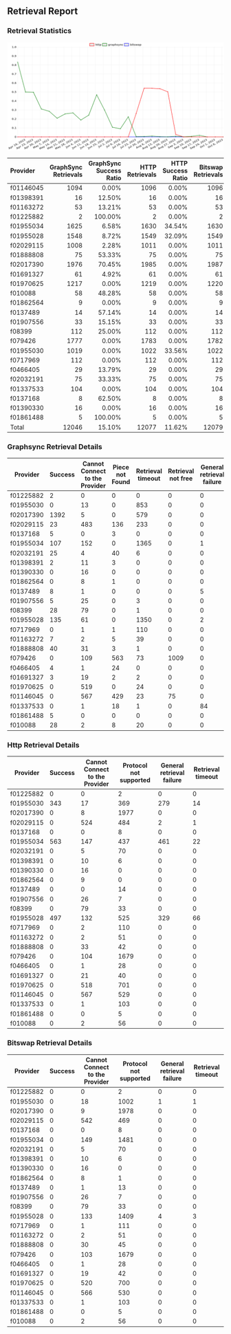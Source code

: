 ## Retrieval Report
### Retrieval Statistics
<img src="https://raw.githubusercontent.com/data-preservation-programs/filplus-checker-assets/main/filecoin-project/filecoin-plus-large-datasets/issues/1619/1697373673813.png"/>

| Provider  | GraphSync Retrievals | GraphSync Success Ratio | HTTP Retrievals | HTTP Success Ratio | Bitswap Retrievals | Bitswap Success Ratio |
| :-------- | -------------------: | ----------------------: | --------------: | -----------------: | -----------------: | --------------------: |
| f01146045 |                 1094 |                   0.00% |            1096 |              0.00% |               1096 |                 0.00% |
| f01398391 |                   16 |                  12.50% |              16 |              0.00% |                 16 |                 0.00% |
| f01163272 |                   53 |                  13.21% |              53 |              0.00% |                 53 |                 0.00% |
| f01225882 |                    2 |                 100.00% |               2 |              0.00% |                  2 |                 0.00% |
| f01955034 |                 1625 |                   6.58% |            1630 |             34.54% |               1630 |                 0.00% |
| f01955028 |                 1548 |                   8.72% |            1549 |             32.09% |               1549 |                 0.00% |
| f02029115 |                 1008 |                   2.28% |            1011 |              0.00% |               1011 |                 0.00% |
| f01888808 |                   75 |                  53.33% |              75 |              0.00% |                 75 |                 0.00% |
| f02017390 |                 1976 |                  70.45% |            1985 |              0.00% |               1987 |                 0.00% |
| f01691327 |                   61 |                   4.92% |              61 |              0.00% |                 61 |                 0.00% |
| f01970625 |                 1217 |                   0.00% |            1219 |              0.00% |               1220 |                 0.00% |
| f010088   |                   58 |                  48.28% |              58 |              0.00% |                 58 |                 0.00% |
| f01862564 |                    9 |                   0.00% |               9 |              0.00% |                  9 |                 0.00% |
| f0137489  |                   14 |                  57.14% |              14 |              0.00% |                 14 |                 0.00% |
| f01907556 |                   33 |                  15.15% |              33 |              0.00% |                 33 |                 0.00% |
| f08399    |                  112 |                  25.00% |             112 |              0.00% |                112 |                 0.00% |
| f079426   |                 1777 |                   0.00% |            1783 |              0.00% |               1782 |                 0.00% |
| f01955030 |                 1019 |                   0.00% |            1022 |             33.56% |               1022 |                 0.00% |
| f0717969  |                  112 |                   0.00% |             112 |              0.00% |                112 |                 0.00% |
| f0466405  |                   29 |                  13.79% |              29 |              0.00% |                 29 |                 0.00% |
| f02032191 |                   75 |                  33.33% |              75 |              0.00% |                 75 |                 0.00% |
| f01337533 |                  104 |                   0.00% |             104 |              0.00% |                104 |                 0.00% |
| f0137168  |                    8 |                  62.50% |               8 |              0.00% |                  8 |                 0.00% |
| f01390330 |                   16 |                   0.00% |              16 |              0.00% |                 16 |                 0.00% |
| f01861488 |                    5 |                 100.00% |               5 |              0.00% |                  5 |                 0.00% |
| Total     |                12046 |                  15.10% |           12077 |             11.62% |              12079 |                 0.00% |

### Graphsync Retrieval Details
| Provider  | Success | Cannot Connect to the Provider | Piece not Found | Retrieval timeout | Retrieval not free | General retrieval failure | Retrieval rejected | Provider not online | Unconfirmed block transfer | Retrieval throttled |
| --------- | ------- | ------------------------------ | --------------- | ----------------- | ------------------ | ------------------------- | ------------------ | ------------------- | -------------------------- | ------------------- |
| f01225882 | 2       | 0                              | 0               | 0                 | 0                  | 0                         | 0                  | 0                   | 0                          | 0                   |
| f01955030 | 0       | 13                             | 0               | 853               | 0                  | 0                         | 0                  | 153                 | 0                          | 0                   |
| f02017390 | 1392    | 5                              | 0               | 579               | 0                  | 0                         | 0                  | 0                   | 0                          | 0                   |
| f02029115 | 23      | 483                            | 136             | 233               | 0                  | 0                         | 0                  | 0                   | 133                        | 0                   |
| f0137168  | 5       | 0                              | 3               | 0                 | 0                  | 0                         | 0                  | 0                   | 0                          | 0                   |
| f01955034 | 107     | 152                            | 0               | 1365              | 0                  | 1                         | 0                  | 0                   | 0                          | 0                   |
| f02032191 | 25      | 4                              | 40              | 6                 | 0                  | 0                         | 0                  | 0                   | 0                          | 0                   |
| f01398391 | 2       | 11                             | 3               | 0                 | 0                  | 0                         | 0                  | 0                   | 0                          | 0                   |
| f01390330 | 0       | 16                             | 0               | 0                 | 0                  | 0                         | 0                  | 0                   | 0                          | 0                   |
| f01862564 | 0       | 8                              | 1               | 0                 | 0                  | 0                         | 0                  | 0                   | 0                          | 0                   |
| f0137489  | 8       | 1                              | 0               | 0                 | 0                  | 5                         | 0                  | 0                   | 0                          | 0                   |
| f01907556 | 5       | 25                             | 0               | 3                 | 0                  | 0                         | 0                  | 0                   | 0                          | 0                   |
| f08399    | 28      | 79                             | 0               | 1                 | 0                  | 0                         | 0                  | 0                   | 0                          | 4                   |
| f01955028 | 135     | 61                             | 0               | 1350              | 0                  | 2                         | 0                  | 0                   | 0                          | 0                   |
| f0717969  | 0       | 1                              | 1               | 110               | 0                  | 0                         | 0                  | 0                   | 0                          | 0                   |
| f01163272 | 7       | 2                              | 5               | 39                | 0                  | 0                         | 0                  | 0                   | 0                          | 0                   |
| f01888808 | 40      | 31                             | 3               | 1                 | 0                  | 0                         | 0                  | 0                   | 0                          | 0                   |
| f079426   | 0       | 109                            | 563             | 73                | 1009               | 0                         | 22                 | 0                   | 1                          | 0                   |
| f0466405  | 4       | 1                              | 24              | 0                 | 0                  | 0                         | 0                  | 0                   | 0                          | 0                   |
| f01691327 | 3       | 19                             | 2               | 2                 | 0                  | 0                         | 35                 | 0                   | 0                          | 0                   |
| f01970625 | 0       | 519                            | 0               | 24                | 0                  | 0                         | 0                  | 674                 | 0                          | 0                   |
| f01146045 | 0       | 567                            | 429             | 23                | 75                 | 0                         | 0                  | 0                   | 0                          | 0                   |
| f01337533 | 0       | 1                              | 18              | 1                 | 0                  | 84                        | 0                  | 0                   | 0                          | 0                   |
| f01861488 | 5       | 0                              | 0               | 0                 | 0                  | 0                         | 0                  | 0                   | 0                          | 0                   |
| f010088   | 28      | 2                              | 8               | 20                | 0                  | 0                         | 0                  | 0                   | 0                          | 0                   |

### Http Retrieval Details
| Provider  | Success | Cannot Connect to the Provider | Protocol not supported | General retrieval failure | Retrieval timeout |
| --------- | ------- | ------------------------------ | ---------------------- | ------------------------- | ----------------- |
| f01225882 | 0       | 0                              | 2                      | 0                         | 0                 |
| f01955030 | 343     | 17                             | 369                    | 279                       | 14                |
| f02017390 | 0       | 8                              | 1977                   | 0                         | 0                 |
| f02029115 | 0       | 524                            | 484                    | 2                         | 1                 |
| f0137168  | 0       | 0                              | 8                      | 0                         | 0                 |
| f01955034 | 563     | 147                            | 437                    | 461                       | 22                |
| f02032191 | 0       | 5                              | 70                     | 0                         | 0                 |
| f01398391 | 0       | 10                             | 6                      | 0                         | 0                 |
| f01390330 | 0       | 16                             | 0                      | 0                         | 0                 |
| f01862564 | 0       | 9                              | 0                      | 0                         | 0                 |
| f0137489  | 0       | 0                              | 14                     | 0                         | 0                 |
| f01907556 | 0       | 26                             | 7                      | 0                         | 0                 |
| f08399    | 0       | 79                             | 33                     | 0                         | 0                 |
| f01955028 | 497     | 132                            | 525                    | 329                       | 66                |
| f0717969  | 0       | 2                              | 110                    | 0                         | 0                 |
| f01163272 | 0       | 2                              | 51                     | 0                         | 0                 |
| f01888808 | 0       | 33                             | 42                     | 0                         | 0                 |
| f079426   | 0       | 104                            | 1679                   | 0                         | 0                 |
| f0466405  | 0       | 1                              | 28                     | 0                         | 0                 |
| f01691327 | 0       | 21                             | 40                     | 0                         | 0                 |
| f01970625 | 0       | 518                            | 701                    | 0                         | 0                 |
| f01146045 | 0       | 567                            | 529                    | 0                         | 0                 |
| f01337533 | 0       | 1                              | 103                    | 0                         | 0                 |
| f01861488 | 0       | 0                              | 5                      | 0                         | 0                 |
| f010088   | 0       | 2                              | 56                     | 0                         | 0                 |

### Bitswap Retrieval Details
| Provider  | Success | Cannot Connect to the Provider | Protocol not supported | General retrieval failure | Retrieval timeout |
| --------- | ------- | ------------------------------ | ---------------------- | ------------------------- | ----------------- |
| f01225882 | 0       | 0                              | 2                      | 0                         | 0                 |
| f01955030 | 0       | 18                             | 1002                   | 1                         | 1                 |
| f02017390 | 0       | 9                              | 1978                   | 0                         | 0                 |
| f02029115 | 0       | 542                            | 469                    | 0                         | 0                 |
| f0137168  | 0       | 0                              | 8                      | 0                         | 0                 |
| f01955034 | 0       | 149                            | 1481                   | 0                         | 0                 |
| f02032191 | 0       | 5                              | 70                     | 0                         | 0                 |
| f01398391 | 0       | 10                             | 6                      | 0                         | 0                 |
| f01390330 | 0       | 16                             | 0                      | 0                         | 0                 |
| f01862564 | 0       | 8                              | 1                      | 0                         | 0                 |
| f0137489  | 0       | 1                              | 13                     | 0                         | 0                 |
| f01907556 | 0       | 26                             | 7                      | 0                         | 0                 |
| f08399    | 0       | 79                             | 33                     | 0                         | 0                 |
| f01955028 | 0       | 133                            | 1409                   | 4                         | 3                 |
| f0717969  | 0       | 1                              | 111                    | 0                         | 0                 |
| f01163272 | 0       | 2                              | 51                     | 0                         | 0                 |
| f01888808 | 0       | 30                             | 45                     | 0                         | 0                 |
| f079426   | 0       | 103                            | 1679                   | 0                         | 0                 |
| f0466405  | 0       | 1                              | 28                     | 0                         | 0                 |
| f01691327 | 0       | 19                             | 42                     | 0                         | 0                 |
| f01970625 | 0       | 520                            | 700                    | 0                         | 0                 |
| f01146045 | 0       | 566                            | 530                    | 0                         | 0                 |
| f01337533 | 0       | 1                              | 103                    | 0                         | 0                 |
| f01861488 | 0       | 0                              | 5                      | 0                         | 0                 |
| f010088   | 0       | 2                              | 56                     | 0                         | 0                 |
